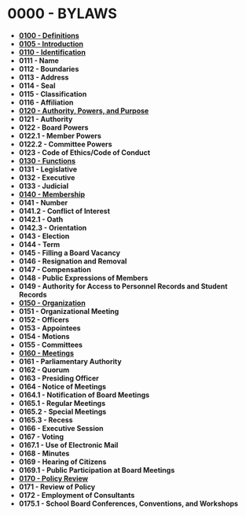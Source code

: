 0000 - BYLAWS
=============

-   **[0100 - Definitions](po0100.md)**
-   **[0105 - Introduction](po0105.md)**
-   **[0110 - Identification](po0110.md)**
-   **0111 - Name**
-   **0112 - Boundaries**
-   **0113 - Address**
-   **0114 - Seal**
-   **0115 - Classification**
-   **0116 - Affiliation**
-   **[0120 - Authority, Powers, and Purpose](po0120.md)**
-   **0121 - Authority**
-   **0122 - Board Powers**
-   **0122.1 - Member Powers**
-   **0122.2 - Committee Powers**
-   **0123 - Code of Ethics/Code of Conduct**
-   **[0130 - Functions](po0130.md)**
-   **0131 - Legislative**
-   **0132 - Executive**
-   **0133 - Judicial**
-   **[0140 - Membership](po0140.md)**
-   **0141 - Number**
-   **0141.2 - Conflict of Interest**
-   **0142.1 - Oath**
-   **0142.3 - Orientation**
-   **0143 - Election**
-   **0144 - Term**
-   **0145 - Filling a Board Vacancy**
-   **0146 - Resignation and Removal**
-   **0147 - Compensation**
-   **0148 - Public Expressions of Members**
-   **0149 - Authority for Access to Personnel Records and Student Records**
-   **[0150 - Organization](po0150.md)**
-   **0151 - Organizational Meeting**
-   **0152 - Officers**
-   **0153 - Appointees**
-   **0154 - Motions**
-   **0155 - Committees**
-   **[0160 - Meetings](po0160.md)**
-   **0161 - Parliamentary Authority**
-   **0162 - Quorum**
-   **0163 - Presiding Officer**
-   **0164 - Notice of Meetings**
-   **0164.1 - Notification of Board Meetings**
-   **0165.1 - Regular Meetings**
-   **0165.2 - Special Meetings**
-   **0165.3 - Recess**
-   **0166 - Executive Session**
-   **0167 - Voting**
-   **0167.1 - Use of Electronic Mail**
-   **0168 - Minutes**
-   **0169 - Hearing of Citizens**
-   **0169.1 - Public Participation at Board Meetings**
-   **[0170 - Policy Review](po0170.md)**
-   **0171 - Review of Policy**
-   **0172 - Employment of Consultants**
-   **0175.1 - School Board Conferences, Conventions, and Workshops**

